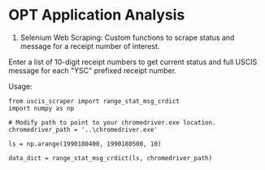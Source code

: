 # OPT Application Analysis 

1. Selenium Web Scraping: Custom functions to scrape status and message for a receipt number of interest.

Enter a list of 10-digit receipt numbers to get current status and full USCIS message for each "YSC" prefixed receipt number. 

Usage:

    from uscis_scraper import range_stat_msg_crdict
    import numpy as np
    
    # Modify path to point to your chromedriver.exe location.
    chromedriver_path = '..\chromedriver.exe'
    
    ls = np.arange(1990180400, 1990180500, 10)

    data_dict = range_stat_msg_crdict(ls, chromedriver_path)
